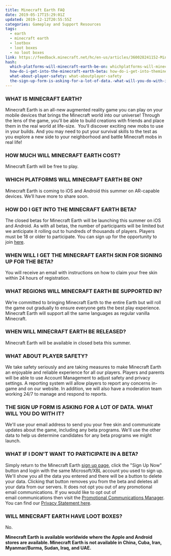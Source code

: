 ```yaml
---
title: Minecraft Earth FAQ
date: 2019-05-17T15:29:01Z
updated: 2019-12-12T20:55:55Z
categories: Gameplay and Support Resources
tags:
  - earth
  - minecraft earth
  - lootbox
  - loot boxes
  - no loot boxes
link: https://feedback.minecraft.net/hc/en-us/articles/360028241152-Minecraft-Earth-FAQ
hash:
  which-platforms-will-minecraft-earth-be-on: whichplatforms-will-minecraft-earth-be-on
  how-do-i-get-into-the-minecraft-earth-beta: how-do-i-get-into-theminecraft-earthbeta
  what-about-player-safety: what-aboutplayer-safety
  the-sign-up-form-is-asking-for-a-lot-of-data.-what-will-you-do-with-it: thesign-upform-is-asking-for-a-lot-of-data-what-will-you-do-with-it
---
```


### **WHAT IS MINECRAFT EARTH?**

Minecraft Earth is an all-new augmented reality game you can play on your mobile devices that brings the Minecraft world into our universe! Through the lens of the game, you’ll be able to build creations with friends and place them in the real world at life-size.  You’ll discover exciting new mobs to use in your builds. And you may need to put your survival skills to the test as you explore a new side to your neighborhood and battle Minecraft mobs in real life! 

### **HOW MUCH WILL MINECRAFT EARTH COST?**

Minecraft Earth will be free to play.

### **WHICH PLATFORMS WILL MINECRAFT EARTH BE ON?**

Minecraft Earth is coming to iOS and Android this summer on AR-capable devices. We’ll have more to share soon.

### **HOW DO I GET INTO THE MINECRAFT EARTH BETA?**

The closed betas for Minecraft Earth will be launching this summer on iOS and Android. As with all betas, the number of participants will be limited but we anticipate it rolling out to hundreds of thousands of players. Players must be 18 or older to participate. You can sign up for the opportunity to join [here](https://earth.minecraft.net/sign-up).

### **WHEN WILL I GET THE MINECRAFT EARTH SKIN FOR SIGNING UP FOR THE BETA?**

You will receive an email with instructions on how to claim your free skin within 24 hours of registration.

### **WHAT REGIONS WILL MINECRAFT EARTH BE SUPPORTED IN?** 

We’re committed to bringing Minecraft Earth to the entire Earth but will roll the game out gradually to ensure everyone gets the best play experience. Minecraft Earth will support all the same languages as regular vanilla Minecraft.

### **WHEN WILL MINECRAFT EARTH BE RELEASED?**

Minecraft Earth will be available in closed beta this summer. 

### **WHAT ABOUT PLAYER SAFETY?**

We take safety seriously and are taking measures to make Minecraft Earth an enjoyable and reliable experience for all our players. Players and parents will be able to use Account Management to adjust safety and privacy settings. A reporting system will allow players to report any concerns in-game and on our website. In addition, we will also have a moderation team working 24/7 to manage and respond to reports.

### **THE SIGN UP FORM IS ASKING FOR A LOT OF DATA. WHAT WILL YOU DO WITH IT?**

We'll use your email address to send you your free skin and communicate updates about the game, including any beta programs. We'll use the other data to help us determine candidates for any beta programs we might launch.

### **WHAT IF I DON'T WANT TO PARTICIPATE IN A BETA?**

Simply return to the Minecraft Earth [sign up page](https://earth.minecraft.net/sign-up), click the "Sign Up Now" button and login with the same Microsoft/XBL account you used to sign up. We'll show you all the data you entered and there will be a button to delete your data. Clicking that button removes you from the beta and deletes all your data from our servers. It does not opt you out of any promotional email communications. If you would like to opt out of email communications then visit the [Promotional Communications Manager](https://go.microsoft.com/fwlink/?linkid=243189). You can find our [Privacy Statement here](http://go.microsoft.com/fwlink/?LinkId=521839).

### **WILL MINECRAFT EARTH HAVE LOOT BOXES?**

No.

**Minecraft Earth is available worldwide where the Apple and Android stores are available. Minecraft Earth is not available in China, Cuba, Iran, Myanmar/Burma, Sudan, Iraq, and UAE.**
